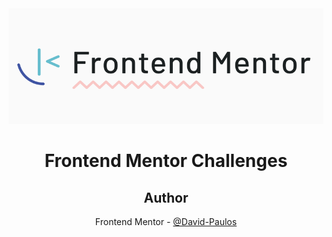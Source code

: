<div align="center">
 <img src="https://github.com/David-Paulos/Frontend_Mentor_Challenges/blob/main/qr-code-component/images/FrontendMentorBanner.PNG"></>
</>

# Frontend Mentor Challenges


## Author

 Frontend Mentor - [@David-Paulos](https://www.frontendmentor.io/profile/David-Paulos)
